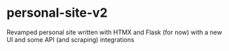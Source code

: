 # personal-site-v2
Revamped personal site written with HTMX and Flask (for now) with a new UI and some API (and scraping) integrations
